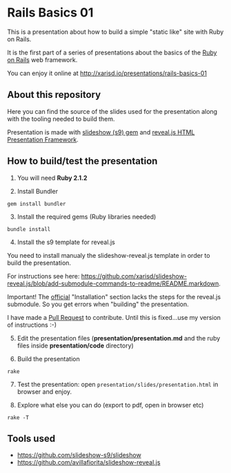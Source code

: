 Rails Basics 01
==========================

This is a presentation about how to build a simple "static like" site with Ruby on Rails.

It is the first part of a series of presentations about the basics of the [Ruby on Rails](http://rubyonrails.org/) web framework.

You can enjoy it online at <http://xarisd.io/presentations/rails-basics-01>

## About this repository

Here you can find the source of the slides used for the presentation along with the tooling needed to build them.

Presentation is made with [slideshow (s9) gem](https://github.com/slideshow-s9/slideshow) and [reveal.js HTML Presentation Framework](https://github.com/hakimel/reveal.js).

## How to build/test the presentation

1. You will need **Ruby 2.1.2**

2. Install Bundler
<pre><code>gem install bundler</code></pre>

3. Install the required gems (Ruby libraries needed)
<pre><code>bundle install</code></pre>

4. Install the s9 template for reveal.js

  You need to install manualy the slideshow-reveal.js template in order to build the presentation.

  For instructions see here:  <https://github.com/xarisd/slideshow-reveal.js/blob/add-submodule-commands-to-readme/README.markdown>.

  Important! The [official](  <https://github.com/avillafiorita/slideshow-reveal.js#installation>) "Installation" section lacks the steps for the reveal.js submodule. So you get errors when "building" the presentation.

  I have made a [Pull Request](https://github.com/avillafiorita/slideshow-reveal.js/pull/3) to contribute. Until this is fixed...use my version of instructions :-)

5. Edit the presentation files (**presentation/presentation.md** and the ruby files inside **presentation/code** directory)

6. Build the presentation
  <pre><code>rake</code></pre>

7. Test the presentation: open <code>presentation/slides/presentation.html</code> in browser and enjoy.

8. Explore what else you can do (export to pdf, open in browser etc)
<pre><code>rake -T</code></pre>


## Tools used

* https://github.com/slideshow-s9/slideshow
* https://github.com/avillafiorita/slideshow-reveal.js
